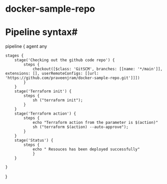 # docker-sample-repo
# Pipeline syntax#
pipeline {
    agent any

    stages {
        stage('Checking out the github code repo') {
            steps {
                checkout([$class: 'GitSCM', branches: [[name: '*/main']], extensions: [], userRemoteConfigs: [[url: 'https://github.com/praveenjram/docker-sample-repo.git']]])
            }
        }
        stage('Terraform init') {
            steps {
                sh ("terraform init");
            }
        }
        stage('Terraform action') {
            steps {
                echo "Terraform action from the parameter is $(action)"
                sh ("terraform $(action) --auto-approve");
            }
        }
        stage('Status') {
            steps {
                echo " Resouces has been deployed successfully"
                }
        }
       
    }
}
